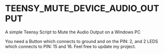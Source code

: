 # TEENSY_MUTE_DEVICE_AUDIO_OUTPUT
A simple Teensy Script to Mute the Audio Output on a Windows PC

You need a Button which connects to ground and on the PIN: 2, and 2 LEDS which connects to PIN: 15 and 16.
Feel free to update my project.
